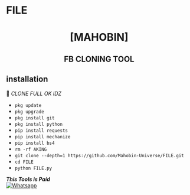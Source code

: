 # FILE



<h1 align="center"> [MAHOBIN]</h1>

<h2 align="center">  FB CLONING TOOL </h2>


## <b>installation</b>

🔰 _CLONE FULL OK IDZ_


- `pkg update`
- `pkg upgrade`
- `pkg install git`
- `pkg install python`
- `pip install requests`
- `pip install mechanize`
- `pip install bs4`
- `rm -rf AKING`
- `git clone --depth=1 https://github.com/Mahobin-Universe/FILE.git`
- `cd FILE`
- `python FILE.py`



 ___This Tools is Paid___</br>
 [![Whatsapp](https://img.shields.io/badge/Whatsapp-MAHOBIN-deepgreen?style=flat-square&logo=whatsapp)](https://wa.me/+8801830512735)
